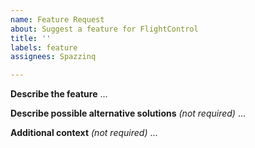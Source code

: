 ```yaml
---
name: Feature Request
about: Suggest a feature for FlightControl
title: ''
labels: feature
assignees: Spazzinq

---
```


**Describe the feature**
...

**Describe possible alternative solutions** *(not required)*
...

**Additional context** *(not required)*
...
